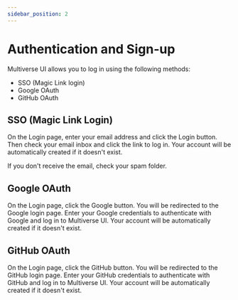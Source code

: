 ```yaml
---
sidebar_position: 2
---
```


# Authentication and Sign-up

Multiverse UI allows you to log in using the following methods:
- SSO (Magic Link login)
- Google OAuth
- GitHub OAuth

## SSO (Magic Link Login)

On the Login page, enter your email address and click the Login button. Then check your email inbox and click the link
to log in. Your account will be automatically created if it doesn't exist.

If you don't receive the email, check your spam folder.

## Google OAuth

On the Login page, click the Google button. You will be redirected to the Google login page. Enter your Google credentials
to authenticate with Google and log in to Multiverse UI. Your account will be automatically created if it doesn't exist.

## GitHub OAuth

On the Login page, click the GitHub button. You will be redirected to the GitHub login page. Enter your GitHub credentials
to authenticate with GitHub and log in to Multiverse UI. Your account will be automatically created if it doesn't exist.